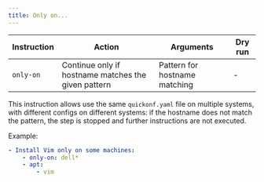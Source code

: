 ```yaml
---
title: Only on...
---
```


| Instruction | Action                                              | Arguments                     | Dry run |
| ----------- | --------------------------------------------------- | ----------------------------- | ------- |
| `only-on`   | Continue only if hostname matches the given pattern | Pattern for hostname matching | -       |

This instruction allows use the same `quickonf.yaml` file on multiple systems, with different configs on different systems: if the hostname does not match the pattern, the step is stopped and further instructions are not executed.

Example:

```yaml
- Install Vim only on some machines:
	- only-on: dell*
	- apt:
		- vim
```

